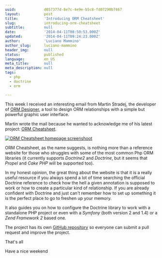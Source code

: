 ```yaml
---
uuid:             d057377d-8e7c-4e9e-b5c8-fd07290b7467
layout:           post
title:            'Introducing ORM Cheatsheet'
slug:             introducing-orm-cheatsheet
subtitle:         null
date:             '2014-04-11T08:50:53.000Z'
updated:          '2014-04-11T09:24:23.000Z'
author:           'Luciano Mammino'
author_slug:      luciano-mammino
header_img:       null
status:           published
language:         en_US
meta_title:       null
meta_description: null
tags:
  - php
  - doctrine
  - orm

---
```


This week I received an interesting email from Martin Stradej, the developer of [ORM Designer](http://www.orm-designer.com), a tool to design ORM relationships with a simple but powerful graphic user interface.

Martin wrote the mail because he wanted to acknowledge me of his latest project: [ORM Cheatsheet](http://ormcheatsheet.com).

[![ORM Cheatsheet homepage screenshoot](/content/images/2014/Apr/orm-cheatsheet-screenshoot.png)](http://ormcheatsheet.com)

ORM Cheatsheet, as the name suggests, is nothing more than a reference website for those who struggles with some of the most common Php ORM libraries (it currently supports *Doctrine2* and *Doctrine*, but it seems that *Propel* and *Cake PHP*  will be supported too).

In my honest opinion, the great thing about the website is that it is a really useful resource if you always spend a lot of time searching the official Doctrine reference to check how the hell a given annotation is supposed to work or how to create a particular kind of relationship. If you are already confident with Doctrine and just can't remember how to set up something it is the perfect place to go to freshen up your memory.

It also guides you on how to configure the Doctrine library to work with a standalone PHP project or even with a *Symfony* (both version 2 and 1.4) or a *Zend Framework 2* based one.

The project has its own [GitHub repository](https://github.com/atlantic18/ormcheatsheet) so everyone can submit a pull request and improve the project.

That's all

Have a nice weekend
